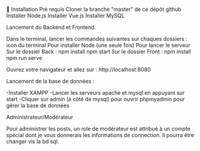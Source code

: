 🔨 Installation
Pré requis
Cloner la branche "master" de ce dépôt github
Installer Node.js
Installer Vue.js
Installer MySQL

Lancement du Backend et Frontend

Dans le terminal, lancer les commandes suivantes sur chaques dossiers :
icon du terminal	Pour installer Node
(une seule fois)	Pour lancer le serveur
Sur le dossier Back :	npm install	npm start
Sur le dossier Front :	npm install	npm run serve

Ouvrez votre navigateur et allez sur : http://localhost:8080

Lancement de la base de données :

-Installer XAMPP
-Lancer les serveurs apache et mysql en appuyant sur start
-Cliquer sur admin (à côté de mysql) pour ouvrir phpmyadmin pour gérer la base de données


Administrateur/Modérateur

Pour administrer les posts, un role de modérateur est attribué à un compte spécial dont je vous donnerais les informations de connection. Il pourra être changer vis la bd sql.